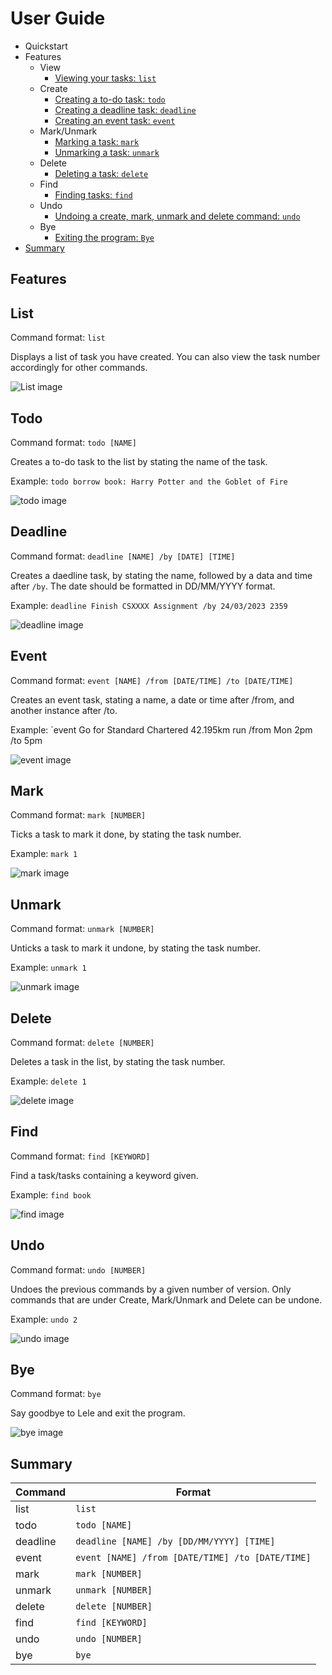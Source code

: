 # User Guide
- Quickstart
- Features
  - View
    - [Viewing your tasks: `list`](#list)
  - Create
    - [Creating a to-do task: `todo`](#todo)
    - [Creating a deadline task: `deadline`](#deadline)
    - [Creating an event task: `event`](#event)
  - Mark/Unmark
    - [Marking a task: `mark`](#mark)
    - [Unmarking a task: `unmark`](#unmark)
  - Delete
    - [Deleting a task: `delete`](#delete)
  - Find
    - [Finding tasks: `find`](#find)
  - Undo
    - [Undoing a create, mark, unmark and delete command: `undo`](#undo)
  - Bye
    - [Exiting the program: `Bye`](#bye)
- [Summary](#summary)
  
  
## Features

## List
Command format: `list`

Displays a list of task you have created. You can also view the task number accordingly for other commands.

![List image](UG_Images/list.png)

## Todo
Command format: `todo [NAME]`

Creates a to-do task to the list by stating the name of the task.

Example: `todo borrow book: Harry Potter and the Goblet of Fire`

![todo image](UG_Images/todo.png)

## Deadline
Command format: `deadline [NAME] /by [DATE] [TIME]`

Creates a daedline task, by stating the name, followed by a data and time after `/by`. The date should be formatted in DD/MM/YYYY format.

Example: `deadline Finish CSXXXX Assignment /by 24/03/2023 2359`

![deadline image](UG_Images/deadline.png)

## Event
Command format: `event [NAME] /from [DATE/TIME] /to [DATE/TIME]`

Creates an event task, stating a name, a date or time after /from, and another instance after /to.

Example: `event Go for Standard Chartered 42.195km run /from Mon 2pm /to 5pm

![event image](UG_Images/event.png)

## Mark
Command format: `mark [NUMBER]`

Ticks a task to mark it done, by stating the task number.

Example: `mark 1`

![mark image](UG_Images/mark.png)


## Unmark
Command format: `unmark [NUMBER]`

Unticks a task to mark it undone, by stating the task number.

Example: `unmark 1`

![unmark image](UG_Images/unmark.png)

## Delete
Command format: `delete [NUMBER]`

Deletes a task in the list, by stating the task number.

Example: `delete 1`

![delete image](UG_Images/delete.png)

## Find
Command format: `find [KEYWORD]`

Find a task/tasks containing a keyword given.

Example: `find book`

![find image](UG_Images/find.png)

## Undo
Command format: `undo [NUMBER]`

Undoes the previous commands by a given number of version.
Only commands that are under Create, Mark/Unmark and Delete can be undone.

Example: `undo 2`

![undo image](UG_Images/undo.png)

## Bye
Command format: `bye`

Say goodbye to Lele and exit the program.

![bye image](UG_Images/bye.png)

## Summary
|Command|Format|
|-------|------|
|list|`list`|
|todo|`todo [NAME]`|
|deadline|`deadline [NAME] /by [DD/MM/YYYY] [TIME]`|
|event|`event [NAME] /from [DATE/TIME] /to [DATE/TIME]`|
|mark|`mark [NUMBER]`
|unmark|`unmark [NUMBER]`|
|delete|`delete [NUMBER]`|
|find|`find [KEYWORD]`|
|undo|`undo [NUMBER]`
|bye|`bye`|
